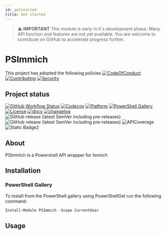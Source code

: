 ```yaml
---
id: getstarted
title: Get started
---
```

> :warning: **IMPORTANT**
> This module is early in it´s development phase. Many API function and features are not yet available. You are welcome to contribute on GitHub to accelerate progress further.

# PSImmich

This project has adopted the following policies [![CodeOfConduct](https://img.shields.io/badge/Code%20Of%20Conduct-gray)](https://github.com/hanpq/PSImmich/blob/main/.github/CODE_OF_CONDUCT.md) [![Contributing](https://img.shields.io/badge/Contributing-gray)](https://github.com/hanpq/PSImmich/blob/main/.github/CONTRIBUTING.md) [![Security](https://img.shields.io/badge/Security-gray)](https://github.com/hanpq/PSImmich/blob/main/.github/SECURITY.md) 

## Project status
[![GitHub Workflow Status](https://img.shields.io/github/actions/workflow/status/hanpq/PSImmich/build.yml?branch=main&label=build&logo=github)](https://github.com/hanpq/PSImmich/actions/workflows/build.yml) [![Codecov](https://img.shields.io/codecov/c/github/hanpq/PSImmich?logo=codecov&token=qJqWlwMAiD)](https://codecov.io/gh/hanpq/PSImmich) [![Platform](https://img.shields.io/powershellgallery/p/PSImmich?logo=ReasonStudios)](https://img.shields.io/powershellgallery/p/PSImmich) [![PowerShell Gallery](https://img.shields.io/powershellgallery/dt/PSImmich?label=downloads)](https://www.powershellgallery.com/packages/PSImmich) [![License](https://img.shields.io/github/license/hanpq/PSImmich)](https://github.com/hanpq/PSImmich/blob/main/LICENSE) [![docs](https://img.shields.io/badge/docs-getps.dev-blueviolet)](https://getps.dev/modules/PSImmich/getstarted) [![changelog](https://img.shields.io/badge/changelog-getps.dev-blueviolet)](https://github.com/hanpq/PSImmich/blob/main/CHANGELOG.md) ![GitHub release (latest SemVer including pre-releases)](https://img.shields.io/github/v/release/hanpq/PSImmich?label=version&sort=semver) ![GitHub release (latest SemVer including pre-releases)](https://img.shields.io/github/v/release/hanpq/PSImmich?include_prereleases&label=prerelease&sort=semver) ![APICoverage](<https://img.shields.io/badge/API_coverage-55%_(76/138)-green>) ![Static Badge2](https://img.shields.io/badge/730-green?label=Unit%2FQuality%2FIntegration%20tests)

## About

PSImmich is a Powershell API wrapper for Immich

## Installation

### PowerShell Gallery

To install from the PowerShell gallery using PowerShellGet run the following command:

```powershell
Install-Module PSImmich -Scope CurrentUser
```

## Usage
